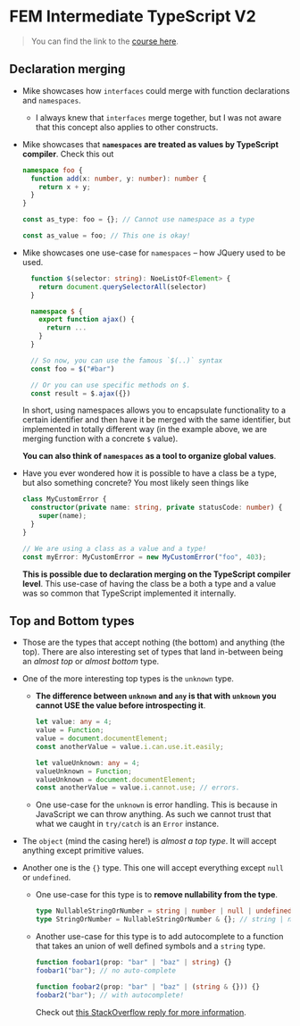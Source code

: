 # FEM Intermediate TypeScript V2

> You can find the link to the [course here](https://frontendmasters.com/courses/intermediate-typescript-v2).

## Declaration merging

- Mike showcases how `interfaces` could merge with function declarations and `namespaces`.

  - I always knew that `interfaces` merge together, but I was not aware that this concept also applies to other constructs.

- Mike showcases that **`namespaces` are treated as values by TypeScript compiler**. Check this out

  ```ts
  namespace foo {
    function add(x: number, y: number): number {
      return x + y;
    }
  }

  const as_type: foo = {}; // Cannot use namespace as a type

  const as_value = foo; // This one is okay!
  ```

- Mike showcases one use-case for `namespaces` – how JQuery used to be used.

  ```ts
    function $(selector: string): NoeListOf<Element> {
      return document.querySelectorAll(selector)
    }

    namespace $ {
      export function ajax() {
        return ...
      }
    }

    // So now, you can use the famous `$(..)` syntax
    const foo = $("#bar")

    // Or you can use specific methods on $.
    const result = $.ajax({})
  ```

  In short, using namespaces allows you to encapsulate functionality to a certain identifier and then have it be merged with the same identifier, but implemented in totally different way (in the example above, we are merging function with a concrete `$` value).

  **You can also think of `namespaces` as a tool to organize global values**.

- Have you ever wondered how it is possible to have a class be a type, but also something concrete? You most likely seen things like

  ```ts
  class MyCustomError {
    constructor(private name: string, private statusCode: number) {
      super(name);
    }
  }

  // We are using a class as a value and a type!
  const myError: MyCustomError = new MyCustomError("foo", 403);
  ```

  **This is possible due to declaration merging on the TypeScript compiler level**. This use-case of having the class be a both a type and a value was so common that TypeScript implemented it internally.

## Top and Bottom types

- Those are the types that accept nothing (the bottom) and anything (the top). There are also interesting set of types that land in-between being an _almost top_ or _almost bottom_ type.

- One of the more interesting top types is the `unknown` type.

  - **The difference between `unknown` and `any` is that with `unknown` you cannot USE the value before introspecting it**.

    ```ts
    let value: any = 4;
    value = Function;
    value = document.documentElement;
    const anotherValue = value.i.can.use.it.easily;

    let valueUnknown: any = 4;
    valueUnknown = Function;
    valueUnknown = document.documentElement;
    const anotherValue = value.i.cannot.use; // errors.
    ```

  - One use-case for the `unknown` is error handling. This is because in JavaScript we can throw anything. As such we cannot trust that what we caught in `try/catch` is an `Error` instance.

- The `object` (mind the casing here!) is _almost a top type_. It will accept anything except primitive values.

- Another one is the `{}` type. This one will accept everything except `null` or `undefined`.

  - One use-case for this type is to **remove nullability from the type**.

    ```ts
    type NullableStringOrNumber = string | number | null | undefined;
    type StringOrNumber = NullableStringOrNumber & {}; // string | number
    ```

  - Another use-case for this type is to add autocomplete to a function that takes an union of well defined symbols and a `string` type.

    ```ts
    function foobar1(prop: "bar" | "baz" | string) {}
    foobar1("bar"); // no auto-complete

    function foobar2(prop: "bar" | "baz" | (string & {})) {}
    foobar2("bar"); // with autocomplete!
    ```

    Check out [this StackOverflow reply for more information](https://stackoverflow.com/a/61048124).
